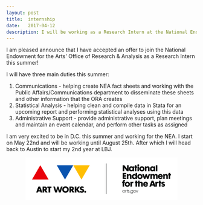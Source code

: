 ```yaml
---
layout: post
title:  internship
date:   2017-04-12
description: I will be working as a Research Intern at the National Endowment for the Arts!
---
```


I am pleased announce that I have accepted an offer to join the National Endowment for the Arts' Office of Research & Analysis as a Research Intern this summer!

I will have three main duties this summer: 

1. Communications - helping create NEA fact sheets and working with the Public Affairs/Communications department to disseminate these sheets and other information that the ORA creates
2. Statistical Analysis - helping clean and compile data in Stata for an upcoming report and performing statistical analyses using this data
3. Administrative Support - provide administrative support, plan meetings and maintain an event calendar, and perform other tasks as assigned

I am very excited to be in D.C. this summer and working for the NEA. I start on May 22nd and will be working until August 25th. After which I will head back to Austin to start my 2nd year at LBJ.

<center>
<img src="/img/nea-logo.jpg" width="80%">
</center>
